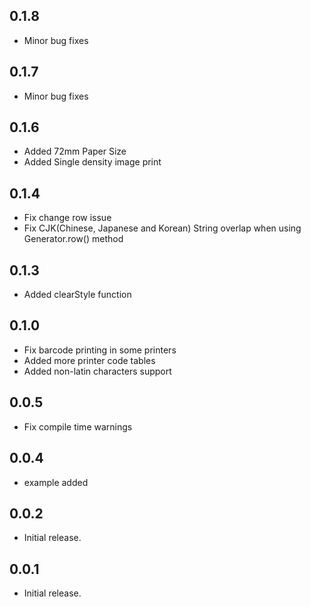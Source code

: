 ## 0.1.8

* Minor bug fixes

## 0.1.7

* Minor bug fixes

## 0.1.6

* Added 72mm Paper Size 
* Added Single density image print

## 0.1.4

* Fix change row issue
* Fix CJK(Chinese, Japanese and Korean) String overlap when using Generator.row() method

## 0.1.3

* Added clearStyle function

## 0.1.0

* Fix barcode printing in some printers
* Added more printer code tables
* Added non-latin characters support

## 0.0.5

* Fix compile time warnings

## 0.0.4

* example added

## 0.0.2

* Initial release.

## 0.0.1

* Initial release.